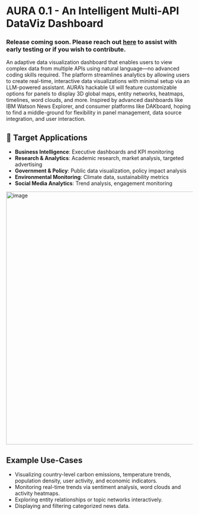 #  AURA 0.1 - An Intelligent Multi-API DataViz Dashboard 



### Release coming soon. Please reach out [here](https://forms.gle/5xLQitmscNUN9ymy5) to assist with early testing or if you wish to contribute.

An adaptive data visualization dashboard that enables users to view complex data from multiple APIs using natural language—no advanced coding skills required. The platform streamlines analytics by allowing users to create real-time, interactive data visualizations with minimal setup via an LLM-powered assistant. AURA’s hackable UI will feature customizable options for panels to display 3D global maps, entity networks, heatmaps, timelines, word clouds, and more. Inspired by advanced dashboards like IBM Watson News Explorer, and consumer platforms like DAKboard, hoping to find a middle-ground for flexibility in panel management, data source integration, and user interaction.


## 🎯 Target Applications

- **Business Intelligence**: Executive dashboards and KPI monitoring
- **Research \& Analytics**: Academic research, market analysis, targeted advertising
- **Government \& Policy**: Public data visualization, policy impact analysis
- **Environmental Monitoring**: Climate data, sustainability metrics
- **Social Media Analytics**: Trend analysis, engagement monitoring

<img width="843" height="683" alt="image" src="https://github.com/user-attachments/assets/ccf0a577-4303-4f11-a46c-026d9e755350" />



## Example Use-Cases

- Visualizing country-level carbon emissions, temperature trends, population density, user activity, and economic indicators.
- Monitoring real-time trends via sentiment analysis, word clouds and activity heatmaps.
- Exploring entity relationships or topic networks interactively.
- Displaying and filtering categorized news data.
